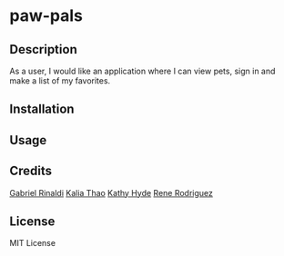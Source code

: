 # paw-pals

## Description

As a user, I would like an application where I can view pets, sign in and make a list of my favorites.

## Installation

## Usage

## Credits

[Gabriel Rinaldi](https://github.com/gaberinaldi)
[Kalia Thao](https://github.com/kthao21)
[Kathy Hyde](https://github.com/musekat3)
[Rene Rodriguez](https://github.com/rodriguezr1016)

## License

MIT License

